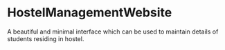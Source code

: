 # HostelManagementWebsite
A beautiful and minimal interface which can be used to maintain details of students residing in hostel.
